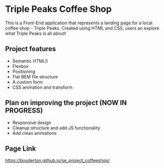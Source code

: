 # Triple Peaks Coffee Shop

This is a Front-End application that represents a landing page for a local coffee shop - Triple Peaks. Created using HTML and CSS, users an explore what Triple Peaks is all about!

## Project features

- Semantic HTML5
- Flexbox
- Positioning
- Flat BEM file structure
- A custom form
- CSS animation and transform

## Plan on improving the project (NOW IN PROGRESS)

- Responsive design
- Cleanup structure and add JS functionality
- Add clean animations

## Page Link
https://bouderton.github.io/se_project_coffeeshop/
